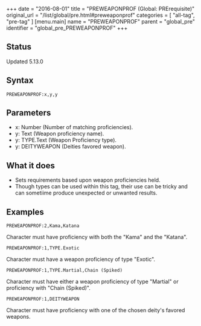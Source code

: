 +++
date = "2016-08-01"
title = "PREWEAPONPROF (Global: PRErequisite)"
original_url = "/list/global/pre.html#preweaponprof"
categories = [ "all-tag", "pre-tag" ]
[menu.main]
    name = "PREWEAPONPROF"
    parent = "global_pre"
    identifier = "global_pre_PREWEAPONPROF"
+++

## Status

Updated 5.13.0

## Syntax

`PREWEAPONPROF:x,y,y`

## Parameters

-   x: Number (Number of matching proficiencies).
-   y: Text (Weapon proficiency name).
-   y: TYPE.Text (Weapon Proficiency type).
-   y: DEITYWEAPON (Deities favored weapon).



What it does
------------

-   Sets requirements based upon weapon proficiencies held.
-   Though types can be used within this tag, their use can be tricky
    and can sometiime produce unexpected or unwanted results.

Examples
--------

`PREWEAPONPROF:2,Kama,Katana`

Character must have proficiency with both the "Kama" and the "Katana".

`PREWEAPONPROF:1,TYPE.Exotic`

Character must have a weapon proficiency of type "Exotic".

`PREWEAPONPROF:1,TYPE.Martial,Chain (Spiked)`

Character must have either a weapon proficiency of type "Martial" or
proficiency with "Chain (Spiked)".

`PREWEAPONPROF:1,DEITYWEAPON`

Character must have proficiency with one of the chosen deity's favored
weapons.

